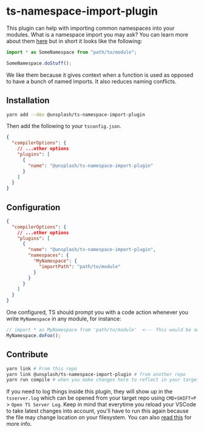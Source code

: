 # ts-namespace-import-plugin

This plugin can help with importing common namespaces into your modules. What is a namespace import you may ask?
You can learn more about them [here](https://unsplash.com/blog/organizing-typescript-modules/) but in short it looks like the following:

```ts
import * as SomeNamespace from "path/to/module";

SomeNamespace.doStuff();
```

We like them because it gives context when a function is used as opposed to have a bunch of named imports. It also reduces naming conflicts.

## Installation

```sh
yarn add --dev @unsplash/ts-namespace-import-plugin
```

Then add the following to your `tsconfig.json`.

```json
{
  "compilerOptions": {
    // ...other options
    "plugins": [
      {
        "name": "@unsplash/ts-namespace-import-plugin"
      }
    ]
  }
}
```

## Configuration

```json
{
  "compilerOptions": {
    // ...other options
    "plugins": [
      {
        "name": "@unsplash/ts-namespace-import-plugin",
        "namespaces": {
          "MyNamespace": {
            "importPath": "path/to/module"
          }
        }
      }
    ]
  }
}
```

One configured, TS should prompt you with a code action whenever you write `MyNamespace` in any module, for instance:

```ts
// import * as MyNamespace from 'path/to/module'  <--- This would be added when the code action runs on `MyNamescape`
MyNamespace.doFoo();
```

## Contribute

```sh
yarn link # From this repo
yarn link @unsplash/ts-namespace-import-plugin # from another repo
yarn run compile # when you make changes here to reflect in your target repo
```

If you need to log things inside this plugin, they will show up in the `tsserver.log` which can be opened from your target repo using `CMD+SHIFT+P` > `Open TS Server Log`. Keep in mind that everytime you reload your VSCode to take latest changes into account, you'll have to run this again because the file may change location on your filesystem. You can also [read this](https://github.com/microsoft/TypeScript/wiki/Writing-a-Language-Service-Plugin#debugging) for more info.
